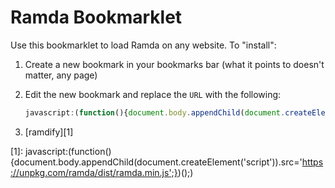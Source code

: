 # Ramda Bookmarklet

Use this bookmarklet to load Ramda on any website. To "install":

1. Create a new bookmark in your bookmarks bar (what it points to doesn't
   matter, any page)

2. Edit the new bookmark and replace the `URL` with the following:

    ```javascript
    javascript:(function(){document.body.appendChild(document.createElement('script')).src='https://unpkg.com/ramda/dist/ramda.min.js';})();
    ```

3. [ramdify][1]

[1]: javascript:(function(){document.body.appendChild(document.createElement('script')).src='https://unpkg.com/ramda/dist/ramda.min.js';})();)
